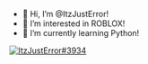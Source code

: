 - 👋 Hi, I’m @ItzJustError!
- 👀 I’m interested in ROBLOX!
- 🌱 I’m currently learning Python!

[![ItzJustError#3934]((https://discord.c99.nl/widget/theme-1/651125099654807552.png))](https://discord.c99.nl/)
